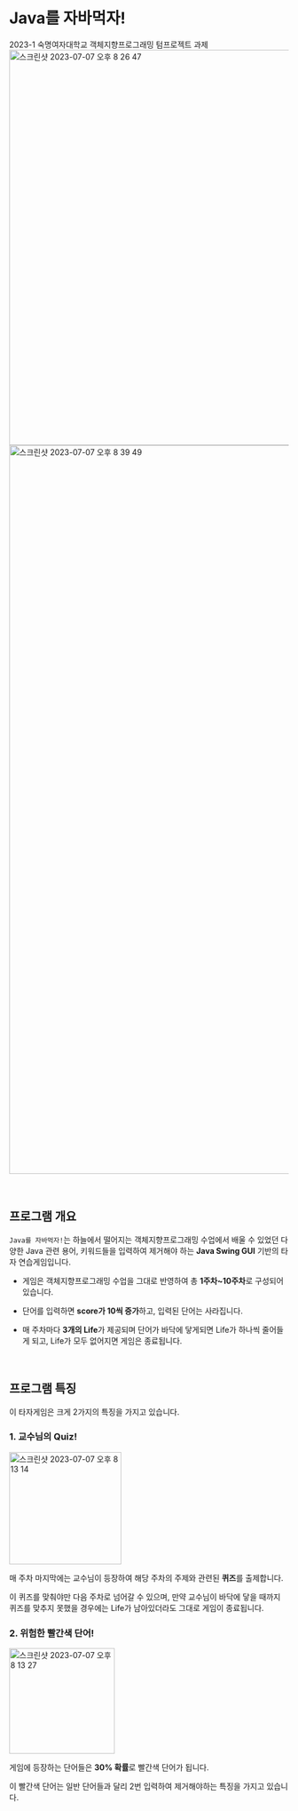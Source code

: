 # Java를 자바먹자!
2023-1 숙명여자대학교 객체지향프로그래밍 텀프로젝트 과제
<img width="712" alt="스크린샷 2023-07-07 오후 8 26 47" src="https://github.com/JIMIN1020/java-typing-game/assets/121474189/1552ecfd-e6c4-4a5b-942a-f753e6f2de6e">
<img width="1312" alt="스크린샷 2023-07-07 오후 8 39 49" src="https://github.com/JIMIN1020/java-typing-game/assets/121474189/e8281a2e-f3db-467b-b0ac-6aea22bd47b8">

<br />

## 프로그램 개요
`Java를 자바먹자!`는 하늘에서 떨어지는 객체지향프로그래밍 수업에서 배울 수 있었던 다양한 Java 관련 용어, 키워드들을 입력하여 제거해야 하는 **Java Swing GUI** 기반의 타자 연습게임입니다.

- 게임은 객체지향프로그래밍 수업을 그대로 반영하여 총 **1주차~10주차**로 구성되어 있습니다.

- 단어를 입력하면 **score가 10씩 증가**하고, 입력된 단어는 사라집니다.

- 매 주차마다 **3개의 Life**가 제공되며 단어가 바닥에 닿게되면 Life가 하나씩 줄어들게 되고, Life가 모두 없어지면 게임은 종료됩니다.

<br />

## 프로그램 특징
이 타자게임은 크게 2가지의 특징을 가지고 있습니다.

### 1. 교수님의 Quiz!
<img width="202" alt="스크린샷 2023-07-07 오후 8 13 14" src="https://github.com/JIMIN1020/java-typing-game/assets/121474189/0bfe9eb1-4ee9-4cc0-8aa3-838c4d1e5eb3">

매 주차 마지막에는 교수님이 등장하여 해당 주차의 주제와 관련된 **퀴즈**를 출제합니다.

이 퀴즈를 맞춰야만 다음 주차로 넘어갈 수 있으며, 만약 교수님이 바닥에 닿을 때까지 퀴즈를 맞추지 못했을 경우에는 Life가 남아있더라도 그대로 게임이 종료됩니다.



### 2. 위험한 빨간색 단어!
<img width="190" alt="스크린샷 2023-07-07 오후 8 13 27" src="https://github.com/JIMIN1020/java-typing-game/assets/121474189/2b0a97a2-41bf-484d-9f44-88607c7dc04b">

게임에 등장하는 단어들은 **30% 확률**로 빨간색 단어가 됩니다.

이 빨간색 단어는 일반 단어들과 달리 2번 입력하여 제거해야하는 특징을 가지고 있습니다.


<br />

